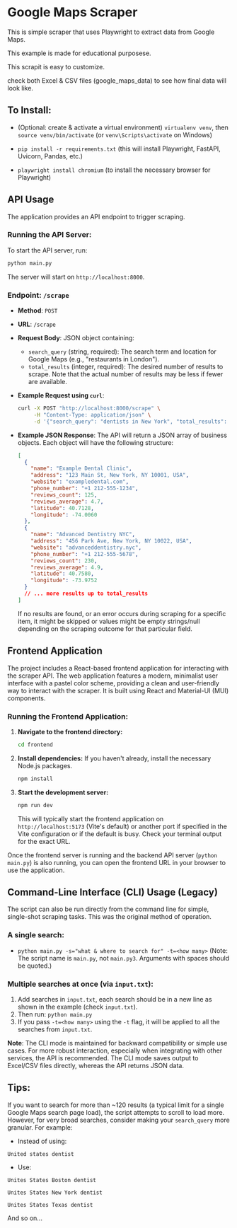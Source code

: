 # Google Maps Scraper

This is simple scraper that uses Playwright to extract data from Google Maps. 

This example is made for educational purposese.

This scrapit is easy to customize.

check both Excel & CSV files (google_maps_data) to see how final data will look like. 

## To Install:
- (Optional: create & activate a virtual environment) `virtualenv venv`, then `source venv/bin/activate` (or `venv\Scripts\activate` on Windows)

- `pip install -r requirements.txt` (this will install Playwright, FastAPI, Uvicorn, Pandas, etc.)
- `playwright install chromium` (to install the necessary browser for Playwright)

## API Usage

The application provides an API endpoint to trigger scraping.

### Running the API Server:

To start the API server, run:
```bash
python main.py
```
The server will start on `http://localhost:8000`.

### Endpoint: `/scrape`

- **Method**: `POST`
- **URL**: `/scrape`
- **Request Body**: JSON object containing:
    - `search_query` (string, required): The search term and location for Google Maps (e.g., "restaurants in London").
    - `total_results` (integer, required): The desired number of results to scrape. Note that the actual number of results may be less if fewer are available.

- **Example Request using `curl`**:
  ```bash
  curl -X POST "http://localhost:8000/scrape" \
       -H "Content-Type: application/json" \
       -d '{"search_query": "dentists in New York", "total_results": 10}'
  ```

- **Example JSON Response**:
  The API will return a JSON array of business objects. Each object will have the following structure:
  ```json
  [
    {
      "name": "Example Dental Clinic",
      "address": "123 Main St, New York, NY 10001, USA",
      "website": "exampledental.com",
      "phone_number": "+1 212-555-1234",
      "reviews_count": 125,
      "reviews_average": 4.7,
      "latitude": 40.7128,
      "longitude": -74.0060
    },
    {
      "name": "Advanced Dentistry NYC",
      "address": "456 Park Ave, New York, NY 10022, USA",
      "website": "advanceddentistry.nyc",
      "phone_number": "+1 212-555-5678",
      "reviews_count": 230,
      "reviews_average": 4.9,
      "latitude": 40.7580,
      "longitude": -73.9752
    }
    // ... more results up to total_results
  ]
  ```
  If no results are found, or an error occurs during scraping for a specific item, it might be skipped or values might be empty strings/null depending on the scraping outcome for that particular field.

## Frontend Application

The project includes a React-based frontend application for interacting with the scraper API. The web application features a modern, minimalist user interface with a pastel color scheme, providing a clean and user-friendly way to interact with the scraper. It is built using React and Material-UI (MUI) components.

### Running the Frontend Application:

1.  **Navigate to the frontend directory:**
    ```bash
    cd frontend
    ```

2.  **Install dependencies:**
    If you haven't already, install the necessary Node.js packages.
    ```bash
    npm install
    ```

3.  **Start the development server:**
    ```bash
    npm run dev
    ```
    This will typically start the frontend application on `http://localhost:5173` (Vite's default) or another port if specified in the Vite configuration or if the default is busy. Check your terminal output for the exact URL.

Once the frontend server is running and the backend API server (`python main.py`) is also running, you can open the frontend URL in your browser to use the application.

## Command-Line Interface (CLI) Usage (Legacy)

The script can also be run directly from the command line for simple, single-shot scraping tasks. This was the original method of operation.

### A single search:
- `python main.py -s="what & where to search for" -t=<how many>`
  (Note: The script name is `main.py`, not `main.py3`. Arguments with spaces should be quoted.)

### Multiple searches at once (via `input.txt`):
1. Add searches in `input.txt`, each search should be in a new line as shown in the example (check `input.txt`).
2. Then run: `python main.py`
3. If you pass `-t=<how many>` using the `-t` flag, it will be applied to all the searches from `input.txt`.

**Note**: The CLI mode is maintained for backward compatibility or simple use cases. For more robust interaction, especially when integrating with other services, the API is recommended. The CLI mode saves output to Excel/CSV files directly, whereas the API returns JSON data.

## Tips:
If you want to search for more than ~120 results (a typical limit for a single Google Maps search page load), the script attempts to scroll to load more. However, for very broad searches, consider making your `search_query` more granular. For example:

- Instead of using:

`United states dentist`

- Use:

`Unites States Boston dentist`

`Unites States New York dentist`

`Unites States Texas dentist`

And so on... 



